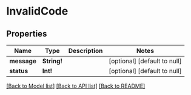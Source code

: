 # InvalidCode

## Properties
Name | Type | Description | Notes
------------ | ------------- | ------------- | -------------
**message** | **String!** |  | [optional] [default to null]
**status** | **Int!** |  | [optional] [default to null]

[[Back to Model list]](../README.md#documentation-for-models) [[Back to API list]](../README.md#documentation-for-api-endpoints) [[Back to README]](../README.md)


